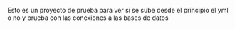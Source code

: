 Esto es un proyecto de prueba para ver si se sube desde el principio el yml o no y prueba con las conexiones a las bases de datos
